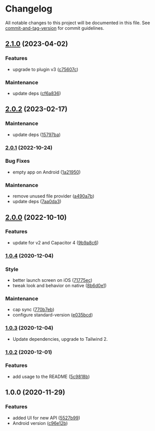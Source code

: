 # Changelog

All notable changes to this project will be documented in this file. See [commit-and-tag-version](https://github.com/absolute-version/commit-and-tag-version) for commit guidelines.

## [2.1.0](https://github.com/aparajita/capacitor-secure-storage-demo/compare/v2.0.2...v2.1.0) (2023-04-02)


### Features

* upgrade to plugin v3 ([c75607c](https://github.com/aparajita/capacitor-secure-storage-demo/commit/c75607cbcfa1d44993b7c08bc1709c914bb984b9))


### Maintenance

* update deps ([cf6a836](https://github.com/aparajita/capacitor-secure-storage-demo/commit/cf6a83677870ebb6b34cde3fc518473f0cc1b1e9))

## [2.0.2](https://github.com/aparajita/capacitor-secure-storage-demo/compare/v2.0.1...v2.0.2) (2023-02-17)


### Maintenance

* update deps ([15797ba](https://github.com/aparajita/capacitor-secure-storage-demo/commit/15797ba027affd5bf295b0ce4fd628cd2a50e2a0))

### [2.0.1](https://github.com/aparajita/capacitor-secure-storage-demo/compare/v2.0.0...v2.0.1) (2022-10-24)


### Bug Fixes

* empty app on Android ([1a21950](https://github.com/aparajita/capacitor-secure-storage-demo/commit/1a219505a1c2a2f22ac04907c93e4e3fbbac1e78))


### Maintenance

* remove unused file provider ([a490a7b](https://github.com/aparajita/capacitor-secure-storage-demo/commit/a490a7b34882481a6388b1988803e36558691845))
* update deps ([7aa0da3](https://github.com/aparajita/capacitor-secure-storage-demo/commit/7aa0da3b6a331342af6f7af23376dc2621d84797))

## [2.0.0](https://github.com/aparajita/capacitor-secure-storage-demo/compare/v1.0.8...v2.0.0) (2022-10-10)


### Features

* update for v2 and Capacitor 4 ([9b9a8c6](https://github.com/aparajita/capacitor-secure-storage-demo/commit/9b9a8c6b91142db3e808853c0842873ab1b139ce))

### [1.0.4](https://github.com/aparajita/ws-capacitor-secure-storage-demo/compare/v1.0.3...v1.0.4) (2020-12-04)


### Style

* better launch screen on iOS ([71775ec](https://github.com/aparajita/ws-capacitor-secure-storage-demo/commit/71775ecacd59a7f98498be4fdf417f0f08c184bf))
* tweak look and behavior on native ([8b6d0e1](https://github.com/aparajita/ws-capacitor-secure-storage-demo/commit/8b6d0e1fc0ee9e6051200f384a9ac0a49f71e4a5))


### Maintenance

* cap sync ([770b7eb](https://github.com/aparajita/ws-capacitor-secure-storage-demo/commit/770b7eb8748bda22010f0cdf6ecc9d7866c38dc7))
* configure standard-version ([e035bcd](https://github.com/aparajita/ws-capacitor-secure-storage-demo/commit/e035bcdcf2b0cb48287f6bbd65db9427541d9b68))

### [1.0.3](https://github.com/aparajita/ws-capacitor-secure-storage-demo/compare/v1.0.2...v1.0.3) (2020-12-04)

* Update dependencies, upgrade to Tailwind 2.

### [1.0.2](https://github.com/aparajita/ws-capacitor-secure-storage-demo/compare/v1.0.1...v1.0.2) (2020-12-01)


### Features

* add usage to the README ([5c9818b](https://github.com/aparajita/ws-capacitor-secure-storage-demo/commit/5c9818b3afa36f5f3b296bc02abb3bb8210485e1))

## 1.0.0 (2020-11-29)


### Features

* added UI for new API ([5527b99](https://github.com/aparajita/ws-capacitor-secure-storage-demo/commit/5527b9995ec4ae7cc005119d9e52b2f1c43742cb))
* Android version ([c96e12b](https://github.com/aparajita/ws-capacitor-secure-storage-demo/commit/c96e12b5501b05efb380f12733317fd7c079287a))
